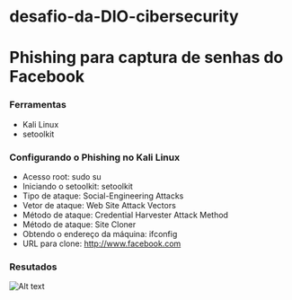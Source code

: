 # desafio-da-DIO-cibersecurity

# Phishing para captura de senhas do Facebook

### Ferramentas

- Kali Linux
- setoolkit

### Configurando o Phishing no Kali Linux

- Acesso root: sudo su 
- Iniciando o setoolkit: setoolkit 
- Tipo de ataque: Social-Engineering Attacks 
- Vetor de ataque: Web Site Attack Vectors 
- Método de ataque: Credential Harvester Attack Method 
- Método de ataque: Site Cloner 
- Obtendo o endereço da máquina: ifconfig 
- URL para clone: http://www.facebook.com

### Resutados
![Alt text](./imagens/passwd.png "Optional title")

